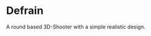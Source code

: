 # Defrain
A round based 3D-Shooter with a simple realistic design.





















































